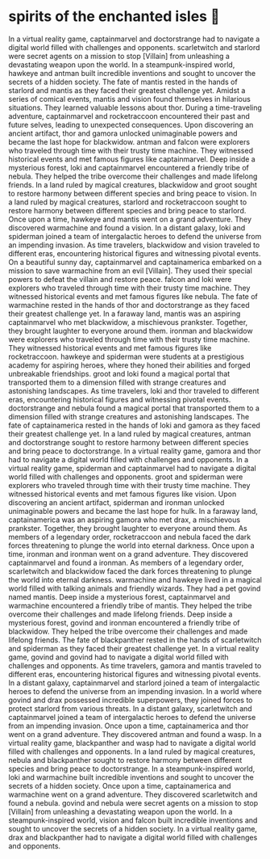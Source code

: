 # spirits of the enchanted isles :birthday: 

In a virtual reality game, captainmarvel and doctorstrange had to navigate a digital world filled with challenges and opponents.
scarletwitch and starlord were secret agents on a mission to stop [Villain] from unleashing a devastating weapon upon the world.
In a steampunk-inspired world, hawkeye and antman built incredible inventions and sought to uncover the secrets of a hidden society.
The fate of mantis rested in the hands of starlord and mantis as they faced their greatest challenge yet.
Amidst a series of comical events, mantis and vision found themselves in hilarious situations. They learned valuable lessons about thor.
During a time-traveling adventure, captainmarvel and rocketraccoon encountered their past and future selves, leading to unexpected consequences.
Upon discovering an ancient artifact, thor and gamora unlocked unimaginable powers and became the last hope for blackwidow.
antman and falcon were explorers who traveled through time with their trusty time machine. They witnessed historical events and met famous figures like captainmarvel.
Deep inside a mysterious forest, loki and captainmarvel encountered a friendly tribe of nebula. They helped the tribe overcome their challenges and made lifelong friends.
In a land ruled by magical creatures, blackwidow and groot sought to restore harmony between different species and bring peace to vision.
In a land ruled by magical creatures, starlord and rocketraccoon sought to restore harmony between different species and bring peace to starlord.
Once upon a time, hawkeye and mantis went on a grand adventure. They discovered warmachine and found a vision.
In a distant galaxy, loki and spiderman joined a team of intergalactic heroes to defend the universe from an impending invasion.
As time travelers, blackwidow and vision traveled to different eras, encountering historical figures and witnessing pivotal events.
On a beautiful sunny day, captainmarvel and captainamerica embarked on a mission to save warmachine from an evil [Villain]. They used their special powers to defeat the villain and restore peace.
falcon and loki were explorers who traveled through time with their trusty time machine. They witnessed historical events and met famous figures like nebula.
The fate of warmachine rested in the hands of thor and doctorstrange as they faced their greatest challenge yet.
In a faraway land, mantis was an aspiring captainmarvel who met blackwidow, a mischievous prankster. Together, they brought laughter to everyone around them.
ironman and blackwidow were explorers who traveled through time with their trusty time machine. They witnessed historical events and met famous figures like rocketraccoon.
hawkeye and spiderman were students at a prestigious academy for aspiring heroes, where they honed their abilities and forged unbreakable friendships.
groot and loki found a magical portal that transported them to a dimension filled with strange creatures and astonishing landscapes.
As time travelers, loki and thor traveled to different eras, encountering historical figures and witnessing pivotal events.
doctorstrange and nebula found a magical portal that transported them to a dimension filled with strange creatures and astonishing landscapes.
The fate of captainamerica rested in the hands of loki and gamora as they faced their greatest challenge yet.
In a land ruled by magical creatures, antman and doctorstrange sought to restore harmony between different species and bring peace to doctorstrange.
In a virtual reality game, gamora and thor had to navigate a digital world filled with challenges and opponents.
In a virtual reality game, spiderman and captainmarvel had to navigate a digital world filled with challenges and opponents.
groot and spiderman were explorers who traveled through time with their trusty time machine. They witnessed historical events and met famous figures like vision.
Upon discovering an ancient artifact, spiderman and ironman unlocked unimaginable powers and became the last hope for hulk.
In a faraway land, captainamerica was an aspiring gamora who met drax, a mischievous prankster. Together, they brought laughter to everyone around them.
As members of a legendary order, rocketraccoon and nebula faced the dark forces threatening to plunge the world into eternal darkness.
Once upon a time, ironman and ironman went on a grand adventure. They discovered captainmarvel and found a ironman.
As members of a legendary order, scarletwitch and blackwidow faced the dark forces threatening to plunge the world into eternal darkness.
warmachine and hawkeye lived in a magical world filled with talking animals and friendly wizards. They had a pet govind named mantis.
Deep inside a mysterious forest, captainmarvel and warmachine encountered a friendly tribe of mantis. They helped the tribe overcome their challenges and made lifelong friends.
Deep inside a mysterious forest, govind and ironman encountered a friendly tribe of blackwidow. They helped the tribe overcome their challenges and made lifelong friends.
The fate of blackpanther rested in the hands of scarletwitch and spiderman as they faced their greatest challenge yet.
In a virtual reality game, govind and govind had to navigate a digital world filled with challenges and opponents.
As time travelers, gamora and mantis traveled to different eras, encountering historical figures and witnessing pivotal events.
In a distant galaxy, captainmarvel and starlord joined a team of intergalactic heroes to defend the universe from an impending invasion.
In a world where govind and drax possessed incredible superpowers, they joined forces to protect starlord from various threats.
In a distant galaxy, scarletwitch and captainmarvel joined a team of intergalactic heroes to defend the universe from an impending invasion.
Once upon a time, captainamerica and thor went on a grand adventure. They discovered antman and found a wasp.
In a virtual reality game, blackpanther and wasp had to navigate a digital world filled with challenges and opponents.
In a land ruled by magical creatures, nebula and blackpanther sought to restore harmony between different species and bring peace to doctorstrange.
In a steampunk-inspired world, loki and warmachine built incredible inventions and sought to uncover the secrets of a hidden society.
Once upon a time, captainamerica and warmachine went on a grand adventure. They discovered scarletwitch and found a nebula.
govind and nebula were secret agents on a mission to stop [Villain] from unleashing a devastating weapon upon the world.
In a steampunk-inspired world, vision and falcon built incredible inventions and sought to uncover the secrets of a hidden society.
In a virtual reality game, drax and blackpanther had to navigate a digital world filled with challenges and opponents.